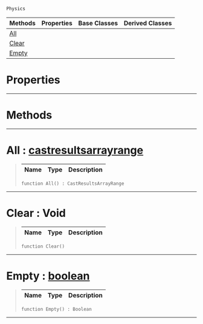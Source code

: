  `Physics`

|Methods|Properties|Base Classes|Derived Classes|
|---|---|---|---|
|[ All](https://github.com/ZilchEngine/ZilchDocs/blob/master/code_reference/class_reference/castresults.md#all-zilch-engine-document)| | | |
|[ Clear](https://github.com/ZilchEngine/ZilchDocs/blob/master/code_reference/class_reference/castresults.md#clear-void)| | | |
|[ Empty](https://github.com/ZilchEngine/ZilchDocs/blob/master/code_reference/class_reference/castresults.md#empty-zilch-engine-docume)| | | |


 #  Properties


---  
 #  Methods


---  
 #  All : [castresultsarrayrange](https://github.com/ZilchEngine/ZilchDocs/blob/master/code_reference/class_reference/castresultsarrayrange.md)

> 
> |Name|Type|Description|
> |---|---|---|
> ``` lang=cpp, name=Nada
> function All() : CastResultsArrayRange
> ``` 


---  
 #  Clear : Void

> 
> |Name|Type|Description|
> |---|---|---|
> ``` lang=cpp, name=Nada
> function Clear()
> ``` 


---  
 #  Empty : [boolean](https://github.com/ZilchEngine/ZilchDocs/blob/master/code_reference/nada_base_types/boolean.md)

> 
> |Name|Type|Description|
> |---|---|---|
> ``` lang=cpp, name=Nada
> function Empty() : Boolean
> ``` 


---  
 

 